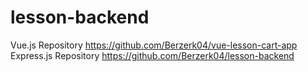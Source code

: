 # lesson-backend
Vue.js Repository https://github.com/Berzerk04/vue-lesson-cart-app
Express.js Repository https://github.com/Berzerk04/lesson-backend
